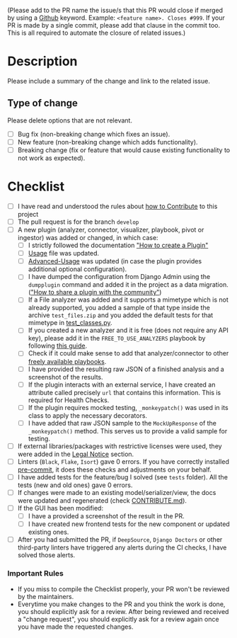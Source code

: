 (Please add to the PR name the issue/s that this PR would close if merged by using a [Github](https://docs.github.com/en/issues/tracking-your-work-with-issues/linking-a-pull-request-to-an-issue) keyword. Example: `<feature name>. Closes #999`. If your PR is made by a single commit, please add that clause in the commit too. This is all required to automate the closure of related issues.)

# Description

Please include a summary of the change and link to the related issue.

## Type of change

Please delete options that are not relevant.

- [ ] Bug fix (non-breaking change which fixes an issue).
- [ ] New feature (non-breaking change which adds functionality).
- [ ] Breaking change (fix or feature that would cause existing functionality to not work as expected).

# Checklist

- [ ] I have read and understood the rules about [how to Contribute](https://khulnasoft.github.io/docs/ThreatMatrix/contribute/) to this project
- [ ] The pull request is for the branch `develop`
- [ ] A new plugin (analyzer, connector, visualizer, playbook, pivot or ingestor) was added or changed, in which case:
    - [ ] I strictly followed the documentation ["How to create a Plugin"](https://khulnasoft.github.io/docs/ThreatMatrix/contribute/#how-to-add-a-new-plugin)
    - [ ] [Usage](https://github.com/khulnasoft/docs/blob/main/docs/ThreatMatrix/usage.md) file was updated.
    - [ ] [Advanced-Usage](https://github.com/khulnasoft/docs/blob/main/docs/ThreatMatrix/advanced_usage.md) was updated (in case the plugin provides additional optional configuration).
    - [ ] I have dumped the configuration from Django Admin using the `dumpplugin` command and added it in the project as a data migration. (["How to share a plugin with the community"](https://khulnasoft.github.io/docs/ThreatMatrix/contribute/#how-to-share-your-plugin-with-the-community))
    - [ ] If a File analyzer was added and it supports a mimetype which is not already supported, you added a sample of that type inside the archive `test_files.zip` and you added the default tests for that mimetype in [test_classes.py](https://github.com/khulnasoft/ThreatMatrix/blob/master/tests/api_app/analyzers_manager/test_classes.py).
    - [ ] If you created a new analyzer and it is free (does not require any API key), please add it in the `FREE_TO_USE_ANALYZERS` playbook by following [this guide](https://khulnasoft.github.io/docs/ThreatMatrix/contribute/#how-to-modify-a-plugin).
    - [ ] Check if it could make sense to add that analyzer/connector to other [freely available playbooks](https://khulnasoft.github.io/docs/ThreatMatrix/usage/#list-of-pre-built-playbooks).
    - [ ] I have provided the resulting raw JSON of a finished analysis and a screenshot of the results.
    - [ ] If the plugin interacts with an external service, I have created an attribute called precisely `url` that contains this information. This is required for Health Checks. 
    - [ ] If the plugin requires mocked testing, `_monkeypatch()` was used in its class to apply the necessary decorators.
    - [ ] I have added that raw JSON sample to the `MockUpResponse` of the `_monkeypatch()` method. This serves us to provide a valid sample for testing.
- [ ] If external libraries/packages with restrictive licenses were used, they were added in the [Legal Notice](https://github.com/certego/ThreatMatrix/blob/master/.github/legal_notice.md) section.
- [ ] Linters (`Black`, `Flake`, `Isort`) gave 0 errors. If you have correctly installed [pre-commit](https://khulnasoft.github.io/docs/ThreatMatrix/contribute/#how-to-start-setup-project-and-development-instance), it does these checks and adjustments on your behalf.
- [ ] I have added tests for the feature/bug I solved (see `tests` folder). All the tests (new and old ones) gave 0 errors.
- [ ] If changes were made to an existing model/serializer/view, the docs were updated and regenerated (check [CONTRIBUTE.md](https://github.com/khulnasoft/ThreatMatrix/blob/master/docs/source/Contribute.md)).
- [ ] If the GUI has been modified:
    - [ ] I have a provided a screenshot of the result in the PR.
    - [ ] I have created new frontend tests for the new component or updated existing ones.
- [ ] After you had submitted the PR, if `DeepSource`, `Django Doctors` or other third-party linters have triggered any alerts during the CI checks, I have solved those alerts.

### Important Rules
- If you miss to compile the Checklist properly, your PR won't be reviewed by the maintainers.
- Everytime you make changes to the PR and you think the work is done, you should explicitly ask for a review. After being reviewed and received a "change request", you should explicitly ask for a review again once you have made the requested changes.